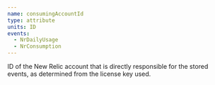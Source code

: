 ```yaml
---
name: consumingAccountId
type: attribute
units: ID
events:
  - NrDailyUsage
  - NrConsumption
---
```


ID of the New Relic account that is directly responsible for the stored events, as determined from the license key used.